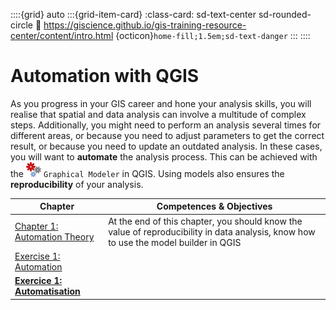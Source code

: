 ::::{grid} auto
:::{grid-item-card}
:class-card: sd-text-center sd-rounded-circle
:link: https://giscience.github.io/gis-training-resource-center/content/intro.html 
{octicon}`home-fill;1.5em;sd-text-danger`
:::
::::

# Automation with QGIS

As you progress in your GIS career and hone your analysis skills, you will realise that spatial and data analysis can involve a multitude of complex steps. Additionally, you might need to perform an analysis several times for different areas, or because you need to adjust parameters to get the correct result, or because you need to update an outdated analysis. In these cases, you will want to __automate__ the analysis process. This can be achieved with the ![](/fig/processingModel.png) `Graphical Modeler` in QGIS. Using models also ensures the __reproducibility__ of your analysis. 


| __Chapter__ | __Competences & Objectives__ |
| ----------- | ---------------------------- |
| [Chapter 1: Automation Theory](/content/Module_7/en_qgis_automation_theory.md) | At the end of this chapter, you should know the value of reproducibility in data analysis, know how to use the model builder in QGIS |
| [Exercise 1: Automation](/content/Module_7/en_qgis_module_7_ex1.md) | | 
| __[Exercice 1: Automatisation](/content/Module_7/fr_qgis_module_7_ex1.md)__ | | 


